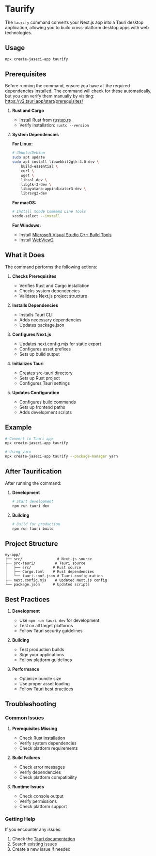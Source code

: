 # Taurify

The `taurify` command converts your Next.js app into a Tauri desktop application, allowing you to build cross-platform desktop apps with web technologies.

## Usage

```bash
npx create-jaseci-app taurify
```

## Prerequisites

Before running the command, ensure you have all the required dependencies installed. The command will check for these automatically, but you can verify them manually by visiting:
https://v2.tauri.app/start/prerequisites/

1. **Rust and Cargo**
   - Install Rust from [rustup.rs](https://rustup.rs)
   - Verify installation: `rustc --version`

2. **System Dependencies**

   **For Linux:**
   ```bash
   # Ubuntu/Debian
   sudo apt update
   sudo apt install libwebkit2gtk-4.0-dev \
       build-essential \
       curl \
       wget \
       libssl-dev \
       libgtk-3-dev \
       libayatana-appindicator3-dev \
       librsvg2-dev
   ```

   **For macOS:**
   ```bash
   # Install Xcode Command Line Tools
   xcode-select --install
   ```

   **For Windows:**
   - Install [Microsoft Visual Studio C++ Build Tools](https://visualstudio.microsoft.com/visual-cpp-build-tools/)
   - Install [WebView2](https://developer.microsoft.com/en-us/microsoft-edge/webview2/)

## What it Does

The command performs the following actions:

1. **Checks Prerequisites**
   - Verifies Rust and Cargo installation
   - Checks system dependencies
   - Validates Next.js project structure

2. **Installs Dependencies**
   - Installs Tauri CLI
   - Adds necessary dependencies
   - Updates package.json

3. **Configures Next.js**
   - Updates next.config.mjs for static export
   - Configures asset prefixes
   - Sets up build output

4. **Initializes Tauri**
   - Creates src-tauri directory
   - Sets up Rust project
   - Configures Tauri settings

5. **Updates Configuration**
   - Configures build commands
   - Sets up frontend paths
   - Adds development scripts

## Example

```bash
# Convert to Tauri app
npx create-jaseci-app taurify

# Using yarn
npx create-jaseci-app taurify --package-manager yarn
```

## After Taurification

After running the command:

1. **Development**
   ```bash
   # Start development
   npm run tauri dev
   ```

2. **Building**
   ```bash
   # Build for production
   npm run tauri build
   ```

## Project Structure

```
my-app/
├── src/                # Next.js source
├── src-tauri/         # Tauri source
│   ├── src/          # Rust source
│   ├── Cargo.toml    # Rust dependencies
│   └── tauri.conf.json # Tauri configuration
├── next.config.mjs    # Updated Next.js config
└── package.json      # Updated scripts
```

## Best Practices

1. **Development**
   - Use `npm run tauri dev` for development
   - Test on all target platforms
   - Follow Tauri security guidelines

2. **Building**
   - Test production builds
   - Sign your applications
   - Follow platform guidelines

3. **Performance**
   - Optimize bundle size
   - Use proper asset loading
   - Follow Tauri best practices

## Troubleshooting

### Common Issues

1. **Prerequisites Missing**
   - Check Rust installation
   - Verify system dependencies
   - Check platform requirements

2. **Build Failures**
   - Check error messages
   - Verify dependencies
   - Check platform compatibility

3. **Runtime Issues**
   - Check console output
   - Verify permissions
   - Check platform support

### Getting Help

If you encounter any issues:
1. Check the [Tauri documentation](https://tauri.app/v2/guides/)
2. Search [existing issues](https://github.com/Jaseci-Labs/JaseciForge/issues)
3. Create a new issue if needed 